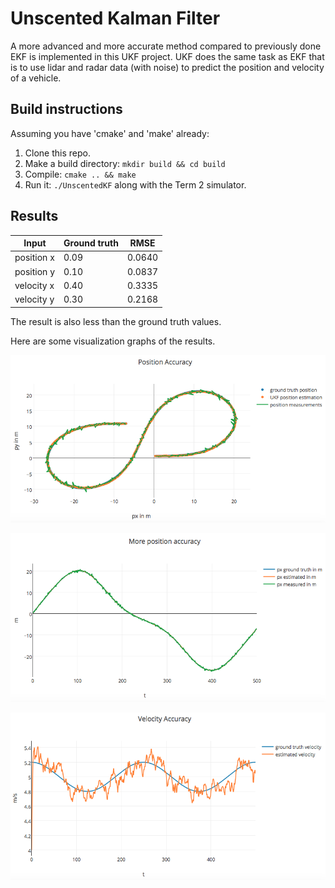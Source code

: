 # Unscented Kalman Filter
A more advanced and more accurate method compared to previously done EKF is implemented in this UKF project. UKF does the same task as EKF that is to use lidar and radar data (with noise) to predict the position and velocity of a vehicle.

## Build instructions

Assuming you have 'cmake' and 'make' already:

1. Clone this repo.
2. Make a build directory: `mkdir build && cd build`
3. Compile: `cmake .. && make`
4. Run it: `./UnscentedKF` along with the Term 2 simulator.

## Results

| Input      | Ground truth | RMSE   |
| ---------- | ------------ | ------ |
| position x | 0.09         | 0.0640 |
| position y | 0.10         | 0.0837 |
| velocity x | 0.40         | 0.3335 |
| velocity y | 0.30         | 0.2168 |

The result is also less than the ground truth values.

Here are some visualization graphs of the results.

![](img/visual1.png)

![visual2](img/visual2.png)

![visual3](img/visual3.png)